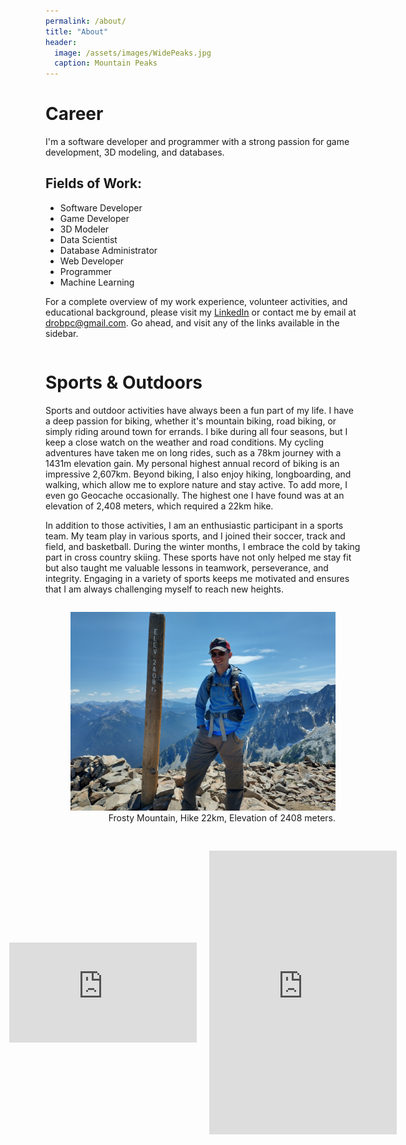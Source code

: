```yaml
---
permalink: /about/
title: "About"
header:
  image: /assets/images/WidePeaks.jpg
  caption: Mountain Peaks
---
```

<div>
  <h1>Career</h1>
  <p>I'm a software developer and programmer with a strong passion for game development, 3D modeling, and databases.</p>
  <h2>Fields of Work:</h2>
  <ul>
    <li>Software Developer</li>
    <li>Game Developer</li>
    <li>3D Modeler</li>
    <li>Data Scientist</li>
    <li>Database Administrator</li>
    <li>Web Developer</li>
    <li>Programmer</li>
    <li>Machine Learning</li>
  </ul>
  <p>For a complete overview of my work experience, volunteer activities, and educational background, please visit my <a href="https://www.linkedin.com/in/danielrozek/" target="_blank">LinkedIn</a> or contact me by email at <a href="mailto:drobpc@gmail.com">drobpc@gmail.com</a>. Go ahead, and visit any of the links available in the sidebar.</p>
</div>
<div style="display: flex; align-items: center; flex-direction: column;">
  <div style="flex: 1;">
    <h1>Sports & Outdoors</h1>
    <p>Sports and outdoor activities have always been a fun part of my life. I have a deep passion for biking, whether it's mountain biking, road biking, or simply riding around town for errands. I bike during all four seasons, but I keep a close watch on the weather and road conditions. My cycling adventures have taken me on long rides, such as a 78km journey with a 1431m elevation gain. My personal highest annual record of biking is an impressive 2,607km. Beyond biking, I also enjoy hiking, longboarding, and walking, which allow me to explore nature and stay active. To add more, I even go Geocache occasionally. The highest one I have found was at an elevation of 2,408 meters, which required a 22km hike.</p>
    <p>In addition to those activities, I am an enthusiastic participant in a sports team. My team play in various sports, and I joined their soccer, track and field, and basketball. During the winter months, I embrace the cold by taking part in cross country skiing. These sports have not only helped me stay fit but also taught me valuable lessons in teamwork, perseverance, and integrity. Engaging in a variety of sports keeps me motivated and ensures that I am always challenging myself to reach new heights.</p>
  </div>
  <div style="flex: 1; text-align: right;">
    <figure>
      <img src="/assets/images/FrostyMtn.jpg" alt="Frosty Mountain in Summer">
      <figcaption>Frosty Mountain, Hike 22km, Elevation of 2408 meters.</figcaption>
    </figure>
  </div>
</div>
<div style="display: flex; align-items: center; justify-content: center; flex-direction: row; margin-top: 20px;">
  <div style="flex: 1; padding: 10px;">
    <iframe height="160" width="300" frameborder="0" allowtransparency="true" scrolling="no" src="https://www.strava.com/athletes/98167640/activity-summary/5717d04d7ef24409064cfa9007cfd1b7a9742224"></iframe>
  </div>
  <div style="flex: 1; padding: 10px;">
    <iframe height="454" width="300" frameborder="0" allowtransparency="true" scrolling="no" src="https://www.strava.com/athletes/98167640/latest-rides/5717d04d7ef24409064cfa9007cfd1b7a9742224"></iframe>
  </div>
</div>
